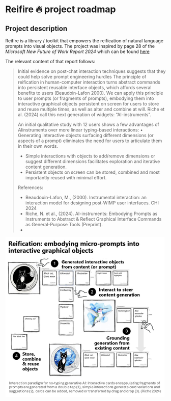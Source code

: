 # Reifire 🔥 project roadmap

## Project description

Reifire is a library / toolkit that empowers the reification of natural language prompts
into visual objects. The project was inspired by page 28 of the _Microsoft New Future of Work Report 2024_
which can be found [here](https://www.microsoft.com/en-us/research/uploads/prod/2024/12/NFWReport2024_12.20.24.pdf)

The relevant content of that report follows:

> Initial evidence on post-chat interaction techniques suggests that they could help solve prompt engineering hurdles
> The principle of reification in human-computer interaction turns abstract commands into persistent reusable interface objects, which affords several benefits to users (Beaudoin-Lafon 2000). We can apply this principle to user prompts (or fragments of prompts), embodying them into interactive graphical objects persistent on screen for users to store and reuse multiple times, as well as alter and combine at will. Riche et al. (2024) call this next generation of widgets: “AI-instruments”.
>
> An initial qualitative study with 12 users shows a few advantages of AIinstruments over more linear typing-based interactions:
>   • Generating interactive objects surfacing different dimensions (or
aspects of a prompt) eliminates the need for users to articulate them in
their own words.
>   - Simple interactions with objects to add/remove dimensions or suggest
different dimensions facilitates exploration and iterative content
generation.
>   - Persistent objects on screen can be stored, combined and most importantly reused with minimal effort.
>
> References:
>   - Beaudouin-Lafon, M., (2000). Instrumental interaction: an interaction model for designing post-WIMP user interfaces. CHI 2024
>   - Riche, N. et al., (2024). AI-instruments: Embodying Prompts as Instruments to Abstract & Reflect Graphical Interface Commands as General-Purpose Tools (Preprint).
>   - 
<img src="https://github.com/scott2b/reifire/blob/main/reification.aka.ms.nfw.2024.png?raw=true" alt="Reification" width=500>
